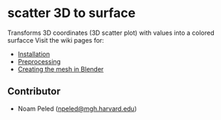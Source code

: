 # scatter 3D to surface

Transforms 3D coordinates (3D scatter plot) with values into a colored surfacce
Visit the wiki pages for:
* [Installation](https://github.com/pelednoam/scatter_3d_to_surface/wiki/Installations)
* [Preprocessing](https://github.com/pelednoam/scatter_3d_to_surface/wiki/Preprocessing)
* [Creating the mesh in Blender](https://github.com/pelednoam/scatter_3d_to_surface/wiki/Creating-the-mesh-in-Blender)

## Contributor
- Noam Peled (npeled@mgh.harvard.edu)
